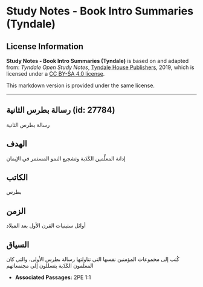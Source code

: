 # Study Notes - Book Intro Summaries (Tyndale)

## License Information

**Study Notes - Book Intro Summaries (Tyndale)** is based on and adapted from: _Tyndale Open Study Notes_, [Tyndale House Publishers](https://tyndaleopenresources.com/), 2019, which is licensed under a [CC BY-SA 4.0 license](https://creativecommons.org/licenses/by-sa/4.0/legalcode.en).

This markdown version is provided under the same license.



--------------------------------

## رسالة بطرس الثانية (id: 27784)

رسالة بطرس الثانية

الهدف
-----

إدانة المعلِّمين الكَذَبة وتشجيع النمو المستمر في الإيمان

الكاتب
------

بطرس

الزمن
-----

أوائل ستينيات القرن الأول بعد الميلاد

السياق
------

كُتب إلى مجموعات المؤمنين نفسها التي تناولتها رسالة بطرس الأولى، والتي كان المعلمون الكَذَبة يتسللون إلى مجتمعاتهم

* **Associated Passages:** 2PE 1:1

